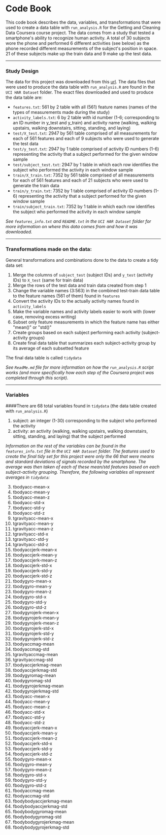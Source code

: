 # Code Book
This code book describes the data, variables, and transformations that were used to create a data table with `run_analysis.R` for the Getting and Cleaning Data Coursera course project. The data comes from a study that tested a smartphone's ability to recognize human activity. A total of 30 subjects wore the phone and performed 6 different activities (see below) as the phone recorded different measurements of the subject's position in space. 21 of these subjects make up the train data and 9 make up the test data.

---
### Study Design
The data for this project was downloaded from this [url]. The data files that were used to produce the data table with `run_analysis.R` are found in the `UCI HAR Dataset` folder. The exact files downloaded and used to produce the data table are:

* `features.txt`: 561 by 2 table with all (561) feature names (names of the types of measurements made during the study) 
* `activity_labels.txt`: 6 by 2 table with id number (1-6; corresponding to an ID number in y_test and y_train) and activity name (walking, walking upstairs, walking downstairs, sitting, standing, and laying)
* `test/X_test.txt`: 2947 by 561 table comprised of all measurements for each of 561 features and each of 9 subjects who were used to generate the test data  
* `test/y_test.txt`: 2947 by 1 table comprised of activity ID numbers (1-6) representing the activity that a subject performed for the given window sample 
* `test/subject_test.txt`: 2947 by 1 table in which each row identifies the subject who performed the activity in each window sample
* `train/X_train.txt`: 7352 by 561 table comprised of all measurements for each of 561 features and each of 21 subjects who were used to generate the train data
* `train/y_train.txt`: 7352 by 1 table comprised of activity ID numbers (1-6) representing the activity that a subject performed for the given window sample
* `train/subject_train.txt`: 7352 by 1 table in which each row identifies the subject who performed the activity in each window sample

*See `features_info.txt` and `README.txt` in the `UCI HAR Dataset` folder for more information on where this data comes from and how it was downloaded.*

[url]: <https://d396qusza40orc.cloudfront.net/getdata%2Fprojectfiles%2FUCI%20HAR%20Dataset.zip>


---
### Transformations made on the data:
General transformations and combinations done to the data to create a tidy data set:

1. Merge the columns of `subject_test` (subject IDs) and `y_test` (activity IDs) to `X_test` (same for train data)
2. Merge the rows of the test data and train data created from step 1
3. Change the variable names (3:563) in the combined test-train data table to the feature names (561 of them) found in `features`
4. Convert the activity IDs to the actually activity names found in `activity_labels`
5. Make the variable names and activity labels easier to work with (lower case, removing excess writing)
6. Subset only feature measurements in which the feature name has either "mean()" or "std()"
7. Create groups based on each subject performing each activity (subject-activity groups)
8. Create final data table that summarizes each subject-activity group by its average of each subsetted feature 

The final data table is called `tidydata` 

*See `ReadMe.md` file for more information on how the `run_analysis.R` script works (and more specifically how each step of the Coursera project was completed through this script).*


---
### Variables 
####There are 68 total variables found in `tidydata` (the data table created with `run_analysis.R`)

1. subject: an integer (1-30) corresponding to the subject who performed the activity                     
2. activity: an activity (walking, walking upstairs, walking downstairs, sitting, standing, and laying) that the subject performed



 *Information on the rest of the variables can be found in the `features_info.txt` file in the `UCI HAR Dataset` folder. The features used to create the final tidy set for this project were only the 66 that were means and standard deviations of signals recorded by the smartphone. The average was then taken of each of these mean/std features based on each subject-activity grouping. Therefore, the following variables all represent averages in `tidydata`:*
                   
3. tbodyacc-mean-x            
4. tbodyacc-mean-y            
5. tbodyacc-mean-z            
6. tbodyacc-std-x             
7. tbodyacc-std-y             
8. tbodyacc-std-z             
9. tgravityacc-mean-x         
10. tgravityacc-mean-y         
11. tgravityacc-mean-z         
12. tgravityacc-std-x          
13. tgravityacc-std-y          
14. tgravityacc-std-z          
15. tbodyaccjerk-mean-x        
16. tbodyaccjerk-mean-y        
17. tbodyaccjerk-mean-z        
18. tbodyaccjerk-std-x         
19. tbodyaccjerk-std-y         
20. tbodyaccjerk-std-z         
21. tbodygyro-mean-x           
22. tbodygyro-mean-y           
23. tbodygyro-mean-z           
24. tbodygyro-std-x            
25. tbodygyro-std-y            
26. tbodygyro-std-z            
27. tbodygyrojerk-mean-x       
28. tbodygyrojerk-mean-y       
29. tbodygyrojerk-mean-z       
30. tbodygyrojerk-std-x        
31. tbodygyrojerk-std-y        
32. tbodygyrojerk-std-z        
33. tbodyaccmag-mean           
34. tbodyaccmag-std            
35. tgravityaccmag-mean        
36. tgravityaccmag-std         
37. tbodyaccjerkmag-mean       
38. tbodyaccjerkmag-std        
39. tbodygyromag-mean          
40. tbodygyromag-std           
41. tbodygyrojerkmag-mean      
42. tbodygyrojerkmag-std       
43. fbodyacc-mean-x            
44. fbodyacc-mean-y            
45. fbodyacc-mean-z            
46. fbodyacc-std-x             
47. fbodyacc-std-y             
48. fbodyacc-std-z             
49. fbodyaccjerk-mean-x        
50. fbodyaccjerk-mean-y        
51. fbodyaccjerk-mean-z        
52. fbodyaccjerk-std-x         
53. fbodyaccjerk-std-y         
54. fbodyaccjerk-std-z         
55. fbodygyro-mean-x           
56. fbodygyro-mean-y           
57. fbodygyro-mean-z           
58. fbodygyro-std-x            
59. fbodygyro-std-y            
60. fbodygyro-std-z            
61. fbodyaccmag-mean           
62. fbodyaccmag-std            
63. fbodybodyaccjerkmag-mean   
64. fbodybodyaccjerkmag-std    
65. fbodybodygyromag-mean      
66. fbodybodygyromag-std       
67. fbodybodygyrojerkmag-mean  
68. fbodybodygyrojerkmag-std